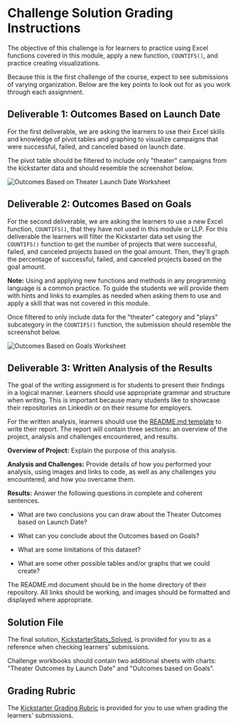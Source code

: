 # Challenge Solution Grading Instructions

The objective of this challenge is for learners to practice using Excel functions covered in this module, apply a new function, `COUNTIFS()`, and practice creating visualizations.

Because this is the first challenge of the course, expect to see submissions of varying organization. Below are the key points to look out for as you work through each assignment.

## Deliverable 1: Outcomes Based on Launch Date

For the first deliverable, we are asking the learners to use their Excel skills and knowledge of pivot tables and graphing to visualize campaigns that were successful, failed, and canceled based on launch date.

The pivot table should be filtered to include only "theater" campaigns from the kickstarter data and should resemble the screenshot below.

![Outcomes Based on Theater Launch Date Worksheet](resources/launch_outcomes.png)

## Deliverable 2: Outcomes Based on Goals

For the second deliverable, we are asking the learners to use a new Excel function, `COUNTIFS()`, that they have not used in this module or LLP. For this deliverable the learners will filter the Kickstarter data set using the `COUNTIFS()` function to get the number of projects that were successful, failed, and canceled projects based on the goal amount. Then, they’ll graph the percentage of successful, failed, and canceled projects based on the goal amount.

**Note:** Using and applying new functions and methods in any programming language is a common practice. To guide the students we will provide them with hints and links to examples as needed when asking them to use and apply a skill that was not covered in this module.

Once filtered to only include data for the "theater" category and "plays" subcategory in the `COUNTIFS()` function, the submission should resemble the screenshot below.

![Outcomes Based on Goals Worksheet](resources/goal_outcomes.png)

## Deliverable 3: Written Analysis of the Results

The goal of the writing assignment is for students to present their findings in a logical manner. Learners should use appropriate grammar and structure when writing. This is important because many students like to showcase their repositories on LinkedIn or on their resume for employers.

For the written analysis, learners should use the [README.md template](../Resources/Written_Report_Template.md) to write their report. The report will contain three sections: an overview of the project, analysis and challenges encountered, and results.

**Overview of Project:** Explain the purpose of this analysis.

**Analysis and Challenges:** Provide details of how you performed your analysis, using images and links to code, as well as any challenges you encountered, and how you overcame them.

**Results:** Answer the following questions in complete and coherent sentences.

- What are two conclusions you can draw about the Theater Outcomes based on Launch Date?

- What can you conclude about the Outcomes based on Goals?

- What are some limitations of this dataset?

- What are some other possible tables and/or graphs that we could create?

The README.md document should be in the home directory of their repository. All links should be working, and images should be formatted and displayed where appropriate.

## Solution File

The final solution, [KickstarterStats_Solved](KickstarterStats_Solved.xlsx), is provided for you to as a reference when checking learners' submissions.

Challenge workbooks should contain two additional sheets with charts: "Theater Outcomes by Launch Date" and "Outcomes based on Goals".

## Grading Rubric

The [Kickstarter Grading Rubric](../Resources/Module_1_Challenge_Grading_Rubric.pdf) is provided for you to use when grading the learners' submissions.
